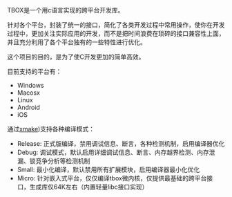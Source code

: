 
TBOX是一个用c语言实现的跨平台开发库。

针对各个平台，封装了统一的接口，简化了各类开发过程中常用操作，使你在开发过程中，更加关注实际应用的开发，而不是把时间浪费在琐碎的接口兼容性上面，并且充分利用了各个平台独有的一些特性进行优化。

这个项目的目的，是为了使C开发更加的简单高效。

目前支持的平台有：

- Windows
- Macosx
- Linux
- Android
- iOS

通过[xmake](https://github.com/xmake-io/xmake))支持各种编译模式：

* Release: 正式版编译，禁用调试信息、断言，各种检测机制，启用编译器优化
* Debug: 调试模式，默认启用详细调试信息、断言、内存越界检测、内存泄漏、锁竞争分析等检测机制
* Small: 最小化编译，默认禁用所有扩展模块，启用编译器最小化优化
* Micro: 针对嵌入式平台，仅仅编译tbox微内核，仅提供最基础的跨平台接口，生成库仅64K左右（内置轻量libc接口实现）
